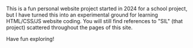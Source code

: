This is a fun personal website project started in 2024 for a school project, but I have turned this into an experimental ground for learning HTML/CSS/JS website coding. You will still find references to "SIL" (that project) scattered throughout the pages of this site.

Have fun exploring!
